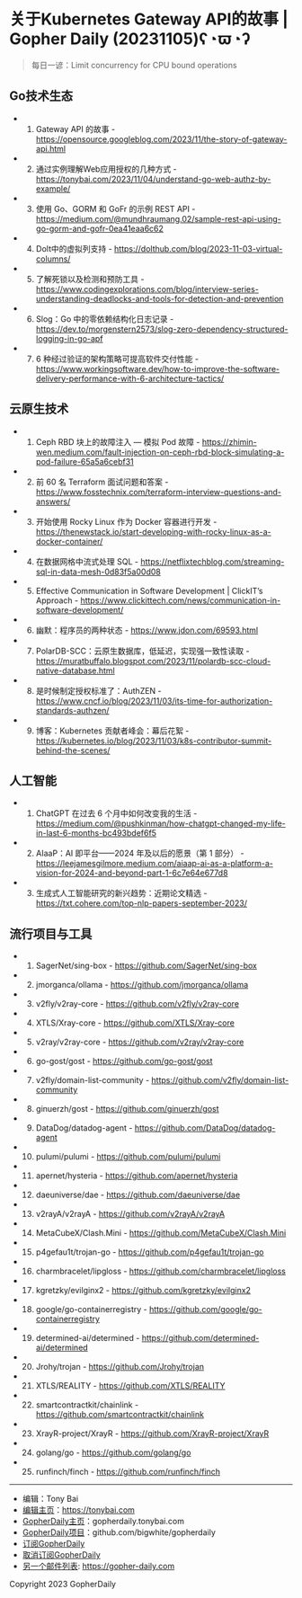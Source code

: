 # 关于Kubernetes Gateway API的故事 | Gopher Daily (20231105)ʕ◔ϖ◔ʔ

>每日一谚：Limit concurrency for CPU bound operations

## Go技术生态


- 1. Gateway API 的故事 - https://opensource.googleblog.com/2023/11/the-story-of-gateway-api.html

- 2. 通过实例理解Web应用授权的几种方式 - https://tonybai.com/2023/11/04/understand-go-web-authz-by-example/

- 3. 使用 Go、GORM 和 GoFr 的示例 REST API - https://medium.com/@mundhraumang.02/sample-rest-api-using-go-gorm-and-gofr-0ea41eaa6c62

- 4. Dolt中的虚拟列支持 - https://dolthub.com/blog/2023-11-03-virtual-columns/

- 5. 了解死锁以及检测和预防工具 - https://www.codingexplorations.com/blog/interview-series-understanding-deadlocks-and-tools-for-detection-and-prevention

- 6. Slog：Go 中的零依赖结构化日志记录 - https://dev.to/morgenstern2573/slog-zero-dependency-structured-logging-in-go-apf

- 7. 6 种经过验证的架构策略可提高软件交付性能 - https://www.workingsoftware.dev/how-to-improve-the-software-delivery-performance-with-6-architecture-tactics/


## 云原生技术


- 1. Ceph RBD 块上的故障注入 — 模拟 Pod 故障 - https://zhimin-wen.medium.com/fault-injection-on-ceph-rbd-block-simulating-a-pod-failure-65a5a6cebf31

- 2. 前 60 名 Terraform 面试问题和答案 - https://www.fosstechnix.com/terraform-interview-questions-and-answers/

- 3. 开始使用 Rocky Linux 作为 Docker 容器进行开发 - https://thenewstack.io/start-developing-with-rocky-linux-as-a-docker-container/

- 4. 在数据网格中流式处理 SQL - https://netflixtechblog.com/streaming-sql-in-data-mesh-0d83f5a00d08

- 5. Effective Communication in Software Development | ClickIT’s Approach - https://www.clickittech.com/news/communication-in-software-development/

- 6. 幽默：程序员的两种状态 - https://www.jdon.com/69593.html

- 7. PolarDB-SCC：云原生数据库，低延迟，实现强一致性读取 - https://muratbuffalo.blogspot.com/2023/11/polardb-scc-cloud-native-database.html

- 8. 是时候制定授权标准了：AuthZEN - https://www.cncf.io/blog/2023/11/03/its-time-for-authorization-standards-authzen/

- 9. 博客：Kubernetes 贡献者峰会：幕后花絮 - https://kubernetes.io/blog/2023/11/03/k8s-contributor-summit-behind-the-scenes/


## 人工智能


- 1. ChatGPT 在过去 6 个月中如何改变我的生活 - https://medium.com/@pushkinman/how-chatgpt-changed-my-life-in-last-6-months-bc493bdef6f5

- 2. AIaaP：AI 即平台——2024 年及以后的愿景（第 1 部分） - https://leejamesgilmore.medium.com/aiaap-ai-as-a-platform-a-vision-for-2024-and-beyond-part-1-6c7e64e677d8

- 3. 生成式人工智能研究的新兴趋势：近期论文精选 - https://txt.cohere.com/top-nlp-papers-september-2023/


## 流行项目与工具


- 1. SagerNet/sing-box - https://github.com/SagerNet/sing-box

- 2. jmorganca/ollama - https://github.com/jmorganca/ollama

- 3. v2fly/v2ray-core - https://github.com/v2fly/v2ray-core

- 4. XTLS/Xray-core - https://github.com/XTLS/Xray-core

- 5. v2ray/v2ray-core - https://github.com/v2ray/v2ray-core

- 6. go-gost/gost - https://github.com/go-gost/gost

- 7. v2fly/domain-list-community - https://github.com/v2fly/domain-list-community

- 8. ginuerzh/gost - https://github.com/ginuerzh/gost

- 9. DataDog/datadog-agent - https://github.com/DataDog/datadog-agent

- 10. pulumi/pulumi - https://github.com/pulumi/pulumi

- 11. apernet/hysteria - https://github.com/apernet/hysteria

- 12. daeuniverse/dae - https://github.com/daeuniverse/dae

- 13. v2rayA/v2rayA - https://github.com/v2rayA/v2rayA

- 14. MetaCubeX/Clash.Mini - https://github.com/MetaCubeX/Clash.Mini

- 15. p4gefau1t/trojan-go - https://github.com/p4gefau1t/trojan-go

- 16. charmbracelet/lipgloss - https://github.com/charmbracelet/lipgloss

- 17. kgretzky/evilginx2 - https://github.com/kgretzky/evilginx2

- 18. google/go-containerregistry - https://github.com/google/go-containerregistry

- 19. determined-ai/determined - https://github.com/determined-ai/determined

- 20. Jrohy/trojan - https://github.com/Jrohy/trojan

- 21. XTLS/REALITY - https://github.com/XTLS/REALITY

- 22. smartcontractkit/chainlink - https://github.com/smartcontractkit/chainlink

- 23. XrayR-project/XrayR - https://github.com/XrayR-project/XrayR

- 24. golang/go - https://github.com/golang/go

- 25. runfinch/finch - https://github.com/runfinch/finch


----

- 编辑：Tony Bai
- [编辑主页](https://tonybai.com)：https://tonybai.com
- [GopherDaily主页](https://gopherdaily.tonybai.com)：gopherdaily.tonybai.com
- [GopherDaily项目](https://github.com/bigwhite/gopherdaily)：github.com/bigwhite/gopherdaily
- [订阅GopherDaily](https://gopherdaily.tonybai.com/subscribe)
- [取消订阅GopherDaily](https://gopherdaily.tonybai.com/unsubscribe)
- [另一个邮件列表](https://gopher-daily.com): https://gopher-daily.com

Copyright 2023 GopherDaily
